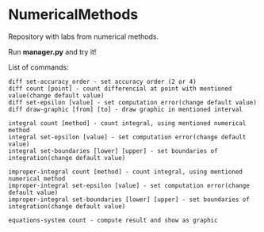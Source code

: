 # NumericalMethods
Repository with labs from numerical methods.

Run <b>manager.py</b> and try it!

List of сommands:

    diff set-accuracy_order - set accuracy order (2 or 4)
    diff count [point] - count differencial at point with mentioned value(change default value)
    diff set-epsilon [value] - set computation error(change default value)
    diff draw-graphic [from] [to] - draw graphic in mentioned interval
        
    integral count [method] - count integral, using mentioned numerical method
    integral set-epsilon [value] - set computation error(change default value)
    integral set-boundaries [lower] [upper] - set boundaries of integration(change default value)
     
    improper-integral count [method] - count integral, using mentioned numerical method
    improper-integral set-epsilon [value] - set computation error(change default value)
    improper-integral set-boundaries [lower] [upper] - set boundaries of integration(change default value)
        
    equations-system count - compute result and show as graphic 
    
